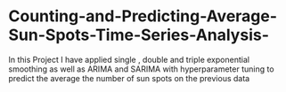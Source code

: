 # Counting-and-Predicting-Average-Sun-Spots-Time-Series-Analysis-
In this Project I have applied single , double and triple exponential smoothing as well as ARIMA and SARIMA  with hyperparameter tuning to predict the average the number of sun spots on the previous data 
